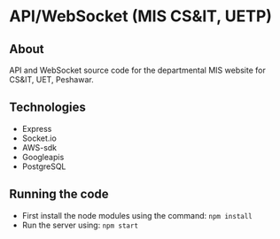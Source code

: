 # API/WebSocket (MIS CS&IT, UETP)

## About
API and WebSocket source code for the departmental MIS website for CS&IT, UET, Peshawar. 

## Technologies
- Express
- Socket.io
- AWS-sdk
- Googleapis
- PostgreSQL

## Running the code
- First install the node modules using the command: `npm install`
- Run the server using: `npm start`
